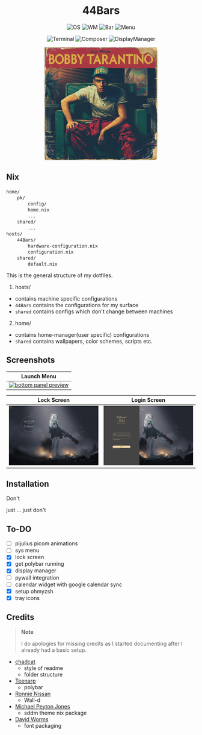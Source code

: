 <div align="center">
  <h1> 44Bars </h1>
</div>
<div align="center">

![OS](https://img.shields.io/badge/OS-NixOS-%230E9DF1?style=for-the-badge)
![WM](https://img.shields.io/badge/wm-i3wm-green?style=for-the-badge)
![Bar](https://img.shields.io/badge/Bar-Polybar-%23FF007E?style=for-the-badge)
![Menu](https://img.shields.io/badge/Menu-Rofi-%23FF6D00?style=for-the-badge)

![Terminal](https://img.shields.io/badge/Terminal-Kitty-%2300DC8D?style=for-the-badge)
![Composer](https://img.shields.io/badge/Comp-picom-%239400FF?style=for-the-badge)
![DisplayManager](https://img.shields.io/badge/DM-SDDM-%23FFDC00?style=for-the-badge)

<img src="../home/shared/wallpaper/Bobby_Tarantino.jpeg" alt="showcase" width="300" height=auto>

</div>

## Nix
```
home/
    pk/
        config/
        home.nix
        ...
    shared/
        ...
hosts/
    44Bars/
        hardware-configuration.nix
        configuration.nix
    shared/
        default.nix
```
This is the general structure of my dotfiles.

1. hosts/
- contains machine specific configurations
- `44Bars` contains the configurations for my surface
- `shared` contains configs which don't change between machines

2. home/
- contains home-manager(user specific) configurations
- `shared` contains wallpapers, color schemes, scripts etc.

## Screenshots
| <b>Launch Menu</b>                                                                              |
| ------------------------------------------------------------------------------------------------------------------ |
| <a href="#--------"><img src="screenshots/rofi_menu.png" alt="bottom panel preview"></a>                    |

<b>Lock Screen</b>             |  <b>Login Screen</b>  
:-------------------------:|:-------------------------:
<a href="#--------"><img src="screenshots/lock_screen.png" alt="bottom panel preview"></a>  |  <a href="#--------"><img src="screenshots/login_screen.png" alt="bottom panel preview"></a>

## Installation
Don't

just ... just don't

## To-DO

- [ ] pijulius picom animations
- [ ] sys menu
- [x] lock screen
- [x] get polybar running
- [x] display manager
- [ ] pywall integration
- [ ] calendar widget with google calendar sync
- [x] setup ohmyzsh
- [x] tray icons

## Credits
> **Note**
>
> I do apologies for missing credits as I started documenting after I already had a basic setup.

- [chadcat](https://github.com/chadcat7)
    - style of readme
    - folder structure
- [Teenarp](https://github.com/Teenarp2003)
    - polybar
- [Ronnie Nissan](https://github.com/ronniedroid)
    - Wall-d
- [Michael Peyton Jones](https://github.com/michaelpj)
    - sddm theme nix package
- [David Worms](https://www.adaltas.com/en/2022/03/29/nix-package-creation-install-font/)
    - font packaging